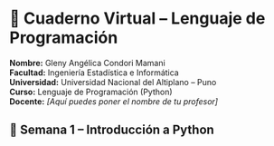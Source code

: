 # 🧠 Cuaderno Virtual – Lenguaje de Programación

**Nombre:** Gleny Angélica Condori Mamani  
**Facultad:** Ingeniería Estadística e Informática  
**Universidad:** Universidad Nacional del Altiplano – Puno  
**Curso:** Lenguaje de Programación (Python)  
**Docente:** *[Aquí puedes poner el nombre de tu profesor]*  
## 📘 Semana 1 – Introducción a Python

